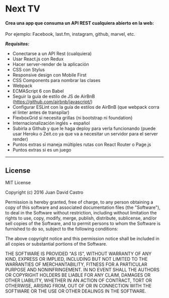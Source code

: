 # Next TV

#### **Crea una app que consuma un API REST cualquiera abierto en la web:**
Por ejemplo: Facebook, last.fm, instagram, github, marvel, etc.

***Requisitos:***

 - Conectarse a un API Rest (cualquiera)
 - Usar React.js con Redux
 -  Hacer server-render de la aplicación
 - CSS con Stylus
 - Responsive design con Mobile First
 - CSS Components para nombrar las clases
 - Webpack
 - ECMAScript 6 con Babel
 - Seguir la guía de estilo de JS de AirBnB (https://github.com/airbnb/javascript/)
 - Configurar ESLint con la guía de estilos de AirBnB (que webpack corra el linter antes de transpilar)
 - FlexboxGrid si necesita grillas (ni bootstrap ni foundation)
 - Internacionalización inglés + español
 - Subirla a Github y que le haga deploy para verla funcionando (puede usar Heroku o Zeit.co ya que va a necesitar un servidor para el server render)
 - Puntos extras si maneja múltiples rutas con React Router o Page.js
 - Puntos extras si es un juego

----------

## License

MIT License

Copyright (c) 2016 Juan David Castro

Permission is hereby granted, free of charge, to any person obtaining a copy
of this software and associated documentation files (the "Software"), to deal
in the Software without restriction, including without limitation the rights
to use, copy, modify, merge, publish, distribute, sublicense, and/or sell
copies of the Software, and to permit persons to whom the Software is
furnished to do so, subject to the following conditions:

The above copyright notice and this permission notice shall be included in all
copies or substantial portions of the Software.

THE SOFTWARE IS PROVIDED "AS IS", WITHOUT WARRANTY OF ANY KIND, EXPRESS OR
IMPLIED, INCLUDING BUT NOT LIMITED TO THE WARRANTIES OF MERCHANTABILITY,
FITNESS FOR A PARTICULAR PURPOSE AND NONINFRINGEMENT. IN NO EVENT SHALL THE
AUTHORS OR COPYRIGHT HOLDERS BE LIABLE FOR ANY CLAIM, DAMAGES OR OTHER
LIABILITY, WHETHER IN AN ACTION OF CONTRACT, TORT OR OTHERWISE, ARISING FROM,
OUT OF OR IN CONNECTION WITH THE SOFTWARE OR THE USE OR OTHER DEALINGS IN THE
SOFTWARE.
